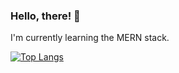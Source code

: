 ### Hello, there! 👋

I'm currently learning the MERN stack.

[![Top Langs](https://github-readme-stats.vercel.app/api/top-langs/?username=wsand02&theme=tokyonight&layout=compact)](https://github.com/anuraghazra/github-readme-stats)

